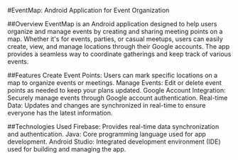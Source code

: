 #EventMap: Android Application for Event Organization

##Overview
EventMap is an Android application designed to help users organize and manage events by creating and sharing meeting points on a map. Whether it's for events, parties, or casual meetups, users can easily create, view, and manage locations through their Google accounts. The app provides a seamless way to coordinate gatherings and keep track of various events.

##Features
Create Event Points: Users can mark specific locations on a map to organize events or meetings.
Manage Events: Edit or delete event points as needed to keep your plans updated.
Google Account Integration: Securely manage events through Google account authentication.
Real-time Data: Updates and changes are synchronized in real-time to ensure everyone has the latest information.

##Technologies Used
Firebase: Provides real-time data synchronization and authentication.
Java: Core programming language used for app development.
Android Studio: Integrated development environment (IDE) used for building and managing the app.
